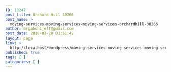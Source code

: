 ```yaml
---
ID: 13247
post_title: Orchard Hill 30266
post_name: >
  moving-services-moving-services-moving-services-orchardhill-30266
author: mrgabonijeff@gmail.com
post_date: 2018-03-28 01:51:42
layout: page
link: >
  http://localhost/wordpress/moving-services-moving-services-moving-services-orchardhill-30266/
published: true
tags: [ ]
categories: [ ]
---
```

